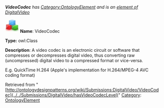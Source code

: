 ___VideoCodec__ has [Category:OntologyElement](../../Category/OntologyElement "Category:OntologyElement") and is an [element of](../../Property/ElementOf "Property:ElementOf") [DigitalVideo](../../Submissions/DigitalVideo "Submissions:DigitalVideo")_


  




[![Class](../../images/thumb/2/27/Class.gif/45px-Class.gif)](../../Image/Class.gif "Class")
__Name__: VideoCodec 


__Type:__ owl:Class 


__Description__: A video codec is an electronic circuit or software that compresses or decompresses digital video, thus converting raw (uncompressed) digital video to a compressed format or vice-versa. 


E.g. QuickTime H.264 (Apple's implementation for H.264/MPEG-4 AVC coding format)





Retrieved from "[http://ontologydesignpatterns.org/wiki/Submissions:DigitalVideo/VideoCodec](../../Submissions/DigitalVideo/hasVideoCodecLevel)"
 [Category](http://ontologydesignpatterns.org/wiki/Special:Categories "Special:Categories"): [OntologyElement](../../Category/OntologyElement "Category:OntologyElement")